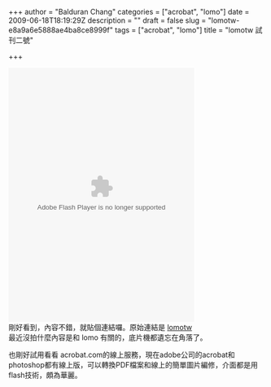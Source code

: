 +++
author = "Balduran Chang"
categories = ["acrobat", "lomo"]
date = 2009-06-18T18:19:29Z
description = ""
draft = false
slug = "lomotw-e8a9a6e5888ae4ba8ce8999f"
tags = ["acrobat", "lomo"]
title = "lomotw 試刊二號"

+++


<object classid="clsid:D27CDB6E-AE6D-11cf-96B8-444553540000" codebase="http://download.macromedia.com/pub/shockwave/cabs/flash/swflash.cab#version=9,0,115,0" height="500" width="365"><param name="movie" value="https://share.acrobat.com/adc/flex/mpt.swf"></param><param name="quality" value="high"></param><param name="wmode" value="transparent"></param><param name="allowFullScreen" value="true"></param><param name="flashvars" value="ext=pdf&docId=4fdfe710-7c12-4adb-a89b-fa7d6a1a58c8&lang=en_US"></param><embed allowfullscreen="true" flashvars="ext=pdf&docId=4fdfe710-7c12-4adb-a89b-fa7d6a1a58c8&lang=en_US" height="500" pluginspage="http://www.adobe.com/shockwave/download/download.cgi?P1_Prod_Version=ShockwaveFlash" quality="high" src="https://share.acrobat.com/adc/flex/mpt.swf" type="application/x-shockwave-flash" width="365" wmode="transparent"></embed></object>  
 剛好看到，內容不錯，就貼個連結囉。原始連結是 [lomotw](http://lomotw.com/phpBB2/viewtopic.php?t=32333)  
 最近沒拍什麼內容是和 lomo 有關的，底片機都遺忘在角落了。

也剛好試用看看 acrobat.com的線上服務，現在adobe公司的acrobat和photoshop都有線上版，可以轉換PDF檔案和線上的簡單圖片編修，介面都是用flash技術，頗為華麗。

